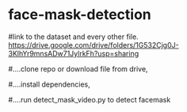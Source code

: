 # face-mask-detection

#link to the dataset and every other file. https://drive.google.com/drive/folders/1G532Cjg0J-3KlhYr9mnsADw71JylrkFh?usp=sharing

#....clone repo or download file from drive,

#....install dependencies, 

#....run detect_mask_video.py to detect facemask
